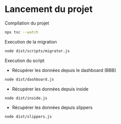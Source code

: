 # Lancement du projet

Compilation du projet

```sh
npx tsc --watch
```

Execution de la migration

```sh
node dist/scripts/migrator.js
```

Execution du script

- Récupérer les données depuis le dashboard (BBB)

```sh
node dist/dashboard.js
```

- Récupérer les données depuis inside

```sh
node dist/inside.js
```

- Récupérer les données depuis slippers

```sh
node dist/slippers.js
```
